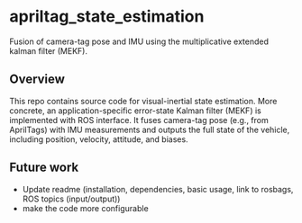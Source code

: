 # apriltag_state_estimation
Fusion of camera-tag pose and IMU using the multiplicative extended kalman filter (MEKF).  


## Overview
This repo contains source code for visual-inertial state estimation. More concrete, an application-specific error-state Kalman filter (MEKF) is implemented with ROS interface. It fuses camera-tag pose (e.g., from AprilTags) with IMU measurements and outputs the full state of the vehicle, including position, velocity, attitude, and biases. 

## Future work

- Update readme (installation, dependencies, basic usage, link to rosbags, ROS topics (input/output))
- make the code more configurable


